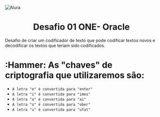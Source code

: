 
![Alura](https://user-images.githubusercontent.com/88409912/210897996-6856ec9a-a5e0-42b6-90cc-75c71ba11bde.png)<h1 align="center">Desafio 01 ONE- Oracle</h1>

Desafio de criar um codificador de texto que pode codificar textos novos e decodificar os textos que teriam sido codificados.

# :Hammer: As "chaves" de criptografia que utilizaremos são:
- `A letra "e" é convertida para "enter"`
- `A letra "i" é convertida para "imes"`
- `A letra "a" é convertida para "ai"`
- `A letra "o" é convertida para "ober"`
- `A letra "u" é convertida para "ufat"`
